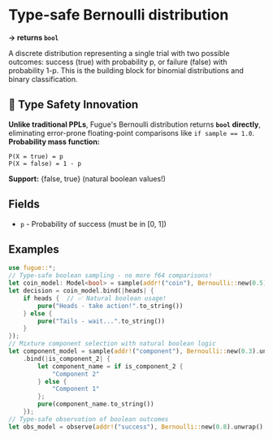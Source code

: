 # Type-safe Bernoulli distribution

**→ returns `bool`**

A discrete distribution representing a single trial with two possible outcomes: success (true) with probability p, or failure (false) with probability 1-p. This is the building block for binomial distributions and binary classification.

## 🎯 Type Safety Innovation

**Unlike traditional PPLs**, Fugue's Bernoulli distribution returns **`bool` directly**, eliminating error-prone floating-point comparisons like `if sample == 1.0`.
**Probability mass function:**

```text
P(X = true) = p
P(X = false) = 1 - p
```

**Support:** {false, true} (natural boolean values!)

## Fields

- `p` - Probability of success (must be in [0, 1])

## Examples

```rust
use fugue::*;
// Type-safe boolean sampling - no more f64 comparisons!
let coin_model: Model<bool> = sample(addr!("coin"), Bernoulli::new(0.5).unwrap());
let decision = coin_model.bind(|heads| {
    if heads {  // ✅ Natural boolean usage!
        pure("Heads - take action!".to_string())
    } else {
        pure("Tails - wait...".to_string())
    }
});
// Mixture component selection with natural boolean logic
let component_model = sample(addr!("component"), Bernoulli::new(0.3).unwrap())
    .bind(|is_component_2| {
        let component_name = if is_component_2 {
            "Component 2"
        } else {
            "Component 1"
        };
        pure(component_name.to_string())
    });
// Type-safe observation of boolean outcomes
let obs_model = observe(addr!("success"), Bernoulli::new(0.8).unwrap(), true);
```
